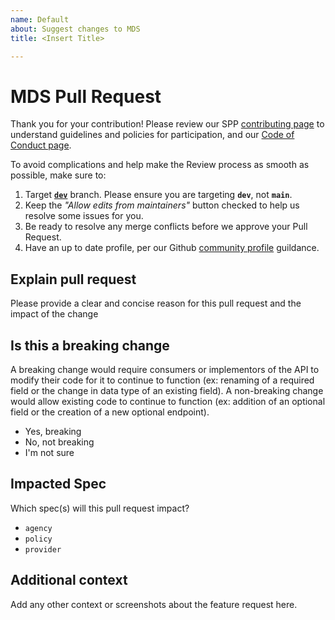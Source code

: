 ```yaml
---
name: Default
about: Suggest changes to MDS
title: <Insert Title>

---
```


# MDS Pull Request

Thank you for your contribution!  Please review our SPP [contributing page](https://github.com/shareportation/governance/blob/main/CONTRIBUTING.md) to understand guidelines and policies for participation, and our [Code of Conduct page](https://github.com/shareportation/governance/blob/main/CODE_OF_CONDUCT.md).

To avoid complications and help make the Review process as smooth as possible, make sure to:

1. Target [**`dev`**](https://github.com/shareportation/SharePortation-Protocol-SPP-Example/tree/dev) branch. Please ensure you are targeting **`dev`**, not **`main`**. 
1. Keep the *"Allow edits from maintainers"* button checked to help us resolve some issues for you.
1. Be ready to resolve any merge conflicts before we approve your Pull Request.
1. Have an up to date profile, per our Github [community profile](https://github.com/shareportation/governance/blob/main/CONTRIBUTING.md#community-profile) guildance.

## Explain pull request

Please provide a clear and concise reason for this pull request and the impact of the change

## Is this a breaking change

A breaking change would require consumers or implementors of the API to modify their code for it to continue to function (ex: renaming of a required field or the change in data type of an existing field). A non-breaking change would allow existing code to continue to function (ex: addition of an optional field or the creation of a new optional endpoint).

* Yes, breaking
* No, not breaking
* I'm not sure

## Impacted Spec

Which spec(s) will this pull request impact?

* `agency`
* `policy`
* `provider`

## Additional context

Add any other context or screenshots about the feature request here.
